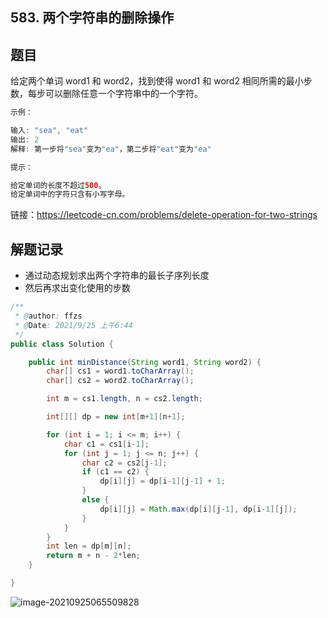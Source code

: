 ## 583. 两个字符串的删除操作

## 题目

给定两个单词 word1 和 word2，找到使得 word1 和 word2 相同所需的最小步数，每步可以删除任意一个字符串中的一个字符。

 

```java
示例：

输入: "sea", "eat"
输出: 2
解释: 第一步将"sea"变为"ea"，第二步将"eat"变为"ea"
```



```java
提示：

给定单词的长度不超过500。
给定单词中的字符只含有小写字母。
```


链接：https://leetcode-cn.com/problems/delete-operation-for-two-strings

## 解题记录

+ 通过动态规划求出两个字符串的最长子序列长度
+ 然后再求出变化使用的步数

```java
/**
 * @author: ffzs
 * @Date: 2021/9/25 上午6:44
 */
public class Solution {

    public int minDistance(String word1, String word2) {
        char[] cs1 = word1.toCharArray();
        char[] cs2 = word2.toCharArray();

        int m = cs1.length, n = cs2.length;

        int[][] dp = new int[m+1][n+1];

        for (int i = 1; i <= m; i++) {
            char c1 = cs1[i-1];
            for (int j = 1; j <= n; j++) {
                char c2 = cs2[j-1];
                if (c1 == c2) {
                    dp[i][j] = dp[i-1][j-1] + 1;
                }
                else {
                    dp[i][j] = Math.max(dp[i][j-1], dp[i-1][j]);
                }
            }
        }
        int len = dp[m][n];
        return m + n - 2*len;
    }

}
```

![image-20210925065509828](https://gitee.com/ffzs/picture_go/raw/master/img/image-20210925065509828.png)
